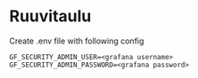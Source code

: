 # Ruuvitaulu

Create .env file with following config

```
GF_SECURITY_ADMIN_USER=<grafana username>
GF_SECURITY_ADMIN_PASSWORD=<grafana password>
```
